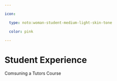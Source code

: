 ```yaml
---

icon: 

  type: noto:woman-student-medium-light-skin-tone

  color: pink

---
```


# Student Experience

Comsuning a Tutors Course